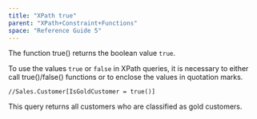 ```yaml
---
title: "XPath true"
parent: "XPath+Constraint+Functions"
space: "Reference Guide 5"
---
```



The function true() returns the boolean value `true`.

To use the values `true` or `false` in XPath queries, it is necessary to either call true()/false() functions or to enclose the values in quotation marks.

```
//Sales.Customer[IsGoldCustomer = true()]

```

This query returns all customers who are classified as gold customers.
